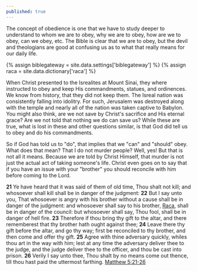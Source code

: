 ```yaml
---
published: true
---
```

The concept of obedience is one that we have to study deeper to understand to whom we are to obey, why we are to obey, how are we to obey, can we obey, etc. The Bible is clear that we are to obey, but the devil and theologians are good at confusing us as to what that really means for our daily life.

{% assign biblegateway = site.data.settings['biblegateway'] %}
{% assign raca = site.data.dictionary['raca'] %}

When Christ presented to the Isrealites at Mount Sinai, they where instructed to obey and keep His commandments, statues, and ordinences. We know from history, that they did not keep them. The Isreal nation was consistently falling into idolitry. For such, Jerusalem was destroyed along with the temple and nearly all of the nation was taken captive to Babylon. You might also think, are we not save by Christ's sacrifice and His eternal grace? Are we not told that nothing we do can save us? While these are true, what is lost in these and other questions similar, is that God did tell us to obey and do his commandments.



So if God has told us to "do", that implies that we "can" and "should" obey. What does that mean? That I do not murder people? Well, yes! But that is not all it means. Because we are told by Christ Himself, that murder is not just the actual act of taking someone's life. Christ even goes on to say that if you have an issue with your "brother" you should reconcile with him before coming to the Lord.

>
**21** Ye have heard that it was said of them of old time, Thou shalt not kill; and whosoever shall kill shall be in danger of the judgment:
**22** But I say unto you, That whosoever is angry with his brother without a cause shall be in danger of the judgment: and whosoever shall say to his brother, <a href="{{raca.link}}" data-tooltip="{{raca.definition}}">Raca</a>, shall be in danger of the council: but whosoever shall say, Thou fool, shall be in danger of hell fire.
**23** Therefore if thou bring thy gift to the altar, and there rememberest that thy brother hath ought against thee;
**24** Leave there thy gift before the altar, and go thy way; first be reconciled to thy brother, and then come and offer thy gift.
**25** Agree with thine adversary quickly, whiles thou art in the way with him; lest at any time the adversary deliver thee to the judge, and the judge deliver thee to the officer, and thou be cast into prison.
**26** Verily I say unto thee, Thou shalt by no means come out thence, till thou hast paid the uttermost farthing.
[Matthew 5:21-26]({{biblegateway}}Matthew+5:21-26)
